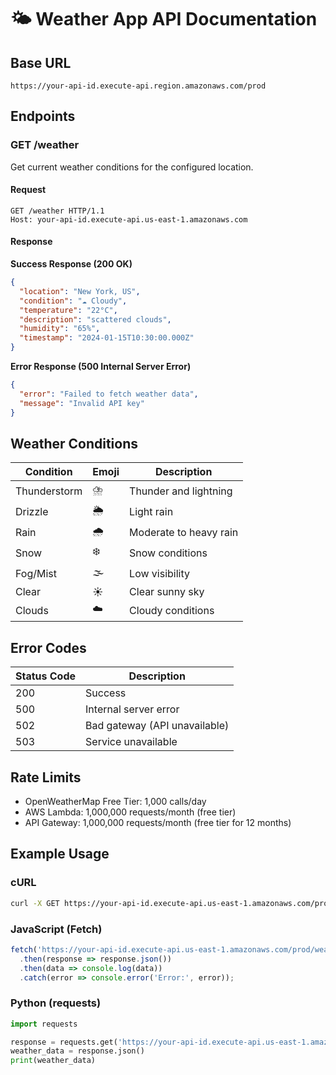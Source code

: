 # 🌤️ Weather App API Documentation

## Base URL
```
https://your-api-id.execute-api.region.amazonaws.com/prod
```

## Endpoints

### GET /weather
Get current weather conditions for the configured location.

#### Request
```http
GET /weather HTTP/1.1
Host: your-api-id.execute-api.us-east-1.amazonaws.com
```

#### Response

**Success Response (200 OK)**
```json
{
  "location": "New York, US",
  "condition": "☁️ Cloudy",
  "temperature": "22°C",
  "description": "scattered clouds",
  "humidity": "65%",
  "timestamp": "2024-01-15T10:30:00.000Z"
}
```

**Error Response (500 Internal Server Error)**
```json
{
  "error": "Failed to fetch weather data",
  "message": "Invalid API key"
}
```

## Weather Conditions

| Condition | Emoji | Description |
|-----------|-------|-------------|
| Thunderstorm | ⛈️ | Thunder and lightning |
| Drizzle | 🌦️ | Light rain |
| Rain | 🌧️ | Moderate to heavy rain |
| Snow | ❄️ | Snow conditions |
| Fog/Mist | 🌫️ | Low visibility |
| Clear | ☀️ | Clear sunny sky |
| Clouds | ☁️ | Cloudy conditions |

## Error Codes

| Status Code | Description |
|-------------|-------------|
| 200 | Success |
| 500 | Internal server error |
| 502 | Bad gateway (API unavailable) |
| 503 | Service unavailable |

## Rate Limits

- OpenWeatherMap Free Tier: 1,000 calls/day
- AWS Lambda: 1,000,000 requests/month (free tier)
- API Gateway: 1,000,000 requests/month (free tier for 12 months)

## Example Usage

### cURL
```bash
curl -X GET https://your-api-id.execute-api.us-east-1.amazonaws.com/prod/weather
```

### JavaScript (Fetch)
```javascript
fetch('https://your-api-id.execute-api.us-east-1.amazonaws.com/prod/weather')
  .then(response => response.json())
  .then(data => console.log(data))
  .catch(error => console.error('Error:', error));
```

### Python (requests)
```python
import requests

response = requests.get('https://your-api-id.execute-api.us-east-1.amazonaws.com/prod/weather')
weather_data = response.json()
print(weather_data)
```